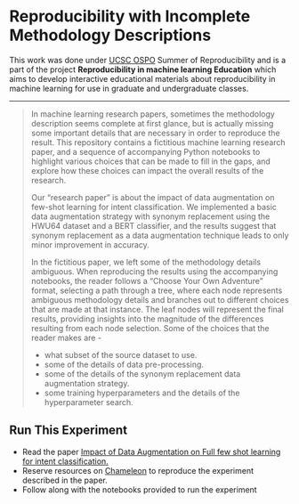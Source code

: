 # Reproducibility with Incomplete Methodology Descriptions

This work was done under [UCSC OSPO](https://ospo.ucsc.edu/) Summer of Reproducibility and is a part of the project **Reproducibility in machine learning Education** which aims to develop interactive educational materials about reproducibility in machine learning for use in graduate and undergraduate classes. 
*** 

> In machine learning research papers, sometimes the methodology description seems complete at first glance, but is actually missing some important details that are necessary in order to reproduce the result. This repository contains a fictitious machine learning research paper, and a sequence of accompanying Python notebooks to highlight various choices that can be made to fill in the gaps, and explore how these choices can impact the overall results of the research. 
>
> Our “research paper” is about the impact of data augmentation on few-shot learning for intent classification. We implemented a basic data augmentation strategy with synonym replacement using the HWU64 dataset and a BERT classifier, and the results suggest that synonym replacement as a data augmentation technique leads to only minor improvement in accuracy. 
> 
> In the fictitious paper, we left some of the methodology details ambiguous. When reproducing the results using the accompanying notebooks, the reader follows a “Choose Your Own Adventure” format, selecting a path through a tree, where each node represents ambiguous methodology details and branches out to different choices that are made at that instance. The leaf nodes will represent the final results, providing insights into the magnitude of the differences resulting from each node selection. Some of the choices that the reader makes are -
>
> - what subset of the source dataset to use.
> - some of the details of data pre-processing.
> - some of the details of the synonym replacement data augmentation strategy.
> - some training hyperparameters and the details of the hyperparameter search.

## Run This Experiment

- Read the paper [Impact of Data Augmentation on Full few shot learning for intent classification.](/paper_draft.md)
- Reserve resources on [Chameleon](/notebook/) to reproduce the experiment described in the paper.
- Follow along with the notebooks provided to run the experiment



